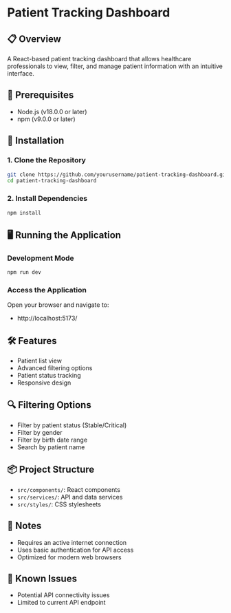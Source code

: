 # Patient Tracking Dashboard

## 📋 Overview
A React-based patient tracking dashboard that allows healthcare professionals to view, filter, and manage patient information with an intuitive interface.

## 🚀 Prerequisites
- Node.js (v18.0.0 or later)
- npm (v9.0.0 or later)

## 🔧 Installation

### 1. Clone the Repository
```bash
git clone https://github.com/yourusername/patient-tracking-dashboard.git
cd patient-tracking-dashboard
```

### 2. Install Dependencies
```bash
npm install
```

## 🖥️ Running the Application

### Development Mode
```bash
npm run dev
```

### Access the Application
Open your browser and navigate to:
- http://localhost:5173/

## 🛠️ Features
- Patient list view
- Advanced filtering options
- Patient status tracking
- Responsive design

## 🔍 Filtering Options
- Filter by patient status (Stable/Critical)
- Filter by gender
- Filter by birth date range
- Search by patient name

## 📦 Project Structure
- `src/components/`: React components
- `src/services/`: API and data services
- `src/styles/`: CSS stylesheets

## 📝 Notes
- Requires an active internet connection
- Uses basic authentication for API access
- Optimized for modern web browsers

## 🐛 Known Issues
- Potential API connectivity issues
- Limited to current API endpoint
